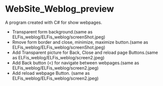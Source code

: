 # WebSite_Weblog_preview
A program created with C# for show webpages.
- Transparent form background.(same as ELFis_weblog/ELFis_weblog/screenShot.jpeg)
- Rmove form border and close, minimize, maximize button.(same as ELFis_weblog/ELFis_weblog/screenShot.jpeg)
- Add Transparent picture for Back, Close and reload page Buttons.(same as ELFis_weblog/ELFis_weblog/screen2.jpeg)
- Add Back button (<) for navigate between webpages.(same as ELFis_weblog/ELFis_weblog/screen2.jpeg)
- Add reload webpage Button. (same as ELFis_weblog/ELFis_weblog/screen2.jpeg)
